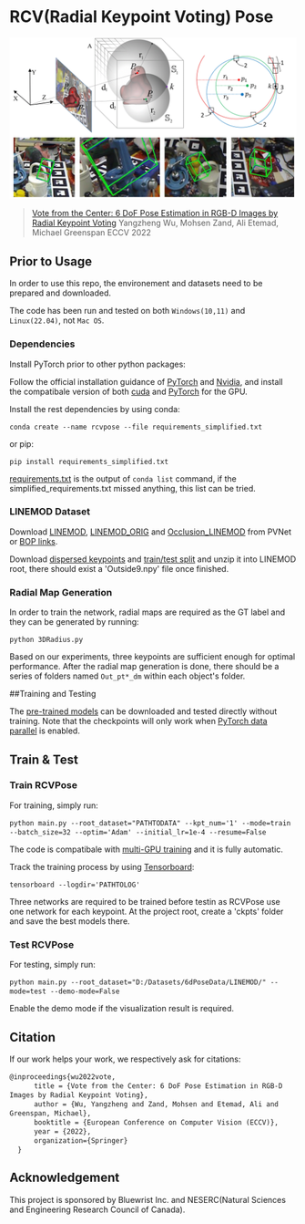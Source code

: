 # RCV(Radial Keypoint Voting) Pose

![teaser](./doc/teaser_code.gif "Radial Voting")

> [Vote from the Center: 6 DoF Pose Estimation in RGB-D Images by Radial Keypoint Voting](https://arxiv.org/abs/2104.02527 "arxiv")
> Yangzheng Wu, Mohsen Zand, Ali Etemad, Michael Greenspan
> ECCV 2022

## Prior to Usage

In order to use this repo, the environement and datasets need to be prepared and downloaded.

The code has been run and tested on both `Windows(10,11)` and `Linux(22.04)`, not `Mac OS`.

### Dependencies

Install PyTorch prior to other python packages:

Follow the official installation guidance of [PyTorch](https://pytorch.org/) and [Nvidia](https://docs.nvidia.com/cuda/index.html), and install the compatibale version of both [cuda](https://developer.nvidia.com/cuda-downloads) and [PyTorch](https://pytorch.org/get-started/locally/) for the GPU.

Install the rest dependencies by using conda:

```
conda create --name rcvpose --file requirements_simplified.txt
```

or pip:

```
pip install requirements_simplified.txt
```

[requirements.txt](https://github.com/aaronWool/rcvpose/blob/main/requirements.txt) is the output of `conda list` command, if the simplified_requirements.txt missed anything, this list can be tried.

### LINEMOD Dataset

Download [LINEMOD](https://zjueducn-my.sharepoint.com/:u:/g/personal/pengsida_zju_edu_cn/EXK2K0B-QrNPi8MYLDFHdB8BQm9cWTxRGV9dQgauczkVYQ?e=beftUz), [LINEMOD_ORIG](https://zjueducn-my.sharepoint.com/:u:/g/personal/pengsida_zju_edu_cn/EXK2K0B-QrNPi8MYLDFHdB8BQm9cWTxRGV9dQgauczkVYQ?e=beftUz) and [Occlusion_LINEMOD](https://zjueducn-my.sharepoint.com/:u:/g/personal/pengsida_zju_edu_cn/ESXrP0zskd5IvvuvG3TXD-4BMgbDrHZ_bevurBrAcKE5Dg?e=r0EgoA) from PVNet or [BOP links](https://bop.felk.cvut.cz/datasets/).

Download [dispersed keypoints](https://queensuca-my.sharepoint.com/:u:/g/personal/16yw113_queensu_ca/EQdbKv9BHI5AiqmNaMWmpWUB-RqKf9HdM_tqN7msdtdjOQ?e=a9hNVP) and [train/test split](https://queensuca-my.sharepoint.com/:u:/g/personal/16yw113_queensu_ca/EUdgZviAX0RHo8y38PDWt-EBLjTEg6AxSWwJdjWFWhPR9w?e=bx8I62) and unzip it into LINEMOD root, there should exist a 'Outside9.npy' file once finished.

### Radial Map Generation

In order to train the network, radial maps are required as the GT label and they can be generated by running:

```
python 3DRadius.py
```

Based on our experiments, three keypoints are sufficient enough for optimal performance. After the radial map generation is done, there should be a series of folders named `Out_pt*_dm` within each object's folder.

##Training and Testing

The [pre-trained models](https://queensuca-my.sharepoint.com/:f:/g/personal/16yw113_queensu_ca/EmSWfjRys1tJkWdsCP4zVsIBwIwY0AXoDBVK1n51LUWK0g?e=WdabvX) can be downloaded and tested directly without training. Note that the checkpoints will only work when [PyTorch data parallel](https://pytorch.org/docs/stable/generated/torch.nn.DataParallel.html) is enabled.

## Train & Test

### Train RCVPose

For training, simply run:

```
python main.py --root_dataset="PATHTODATA" --kpt_num='1' --mode=train --batch_size=32 --optim='Adam' --initial_lr=1e-4 --resume=False
```

The code is compatibale with [multi-GPU training](https://pytorch.org/docs/stable/generated/torch.nn.DataParallel.html) and it is fully automatic.

Track the training process by using [Tensorboard](https://www.tensorflow.org/tensorboard):

```
tensorboard --logdir='PATHTOLOG'
```

Three networks are required to be trained before testin as RCVPose use one network for each keypoint.
At the project root, create a 'ckpts' folder and save the best models there.

### Test RCVPose

For testing, simply run:

```
python main.py --root_dataset="D:/Datasets/6dPoseData/LINEMOD/" --mode=test --demo-mode=False
```

Enable the demo mode if the visualization result is required.

## Citation

If our work helps your work, we respectively ask for citations:

    @inproceedings{wu2022vote,
          title = {Vote from the Center: 6 DoF Pose Estimation in RGB-D Images by Radial Keypoint Voting},
          author = {Wu, Yangzheng and Zand, Mohsen and Etemad, Ali and Greenspan, Michael},
          booktitle = {European Conference on Computer Vision (ECCV)},
          year = {2022},
          organization={Springer}
	  }

## Acknowledgement

This project is sponsored by Bluewrist Inc. and NESERC(Natural Sciences and Engineering Research Council of Canada).
